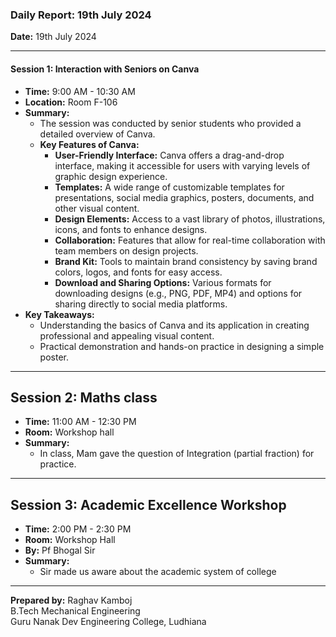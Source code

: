 ### Daily Report: 19th July 2024

**Date:** 19th July 2024

---

#### Session 1: Interaction with Seniors on Canva
- **Time:** 9:00 AM - 10:30 AM
- **Location:** Room F-106
- **Summary:**
  - The session was conducted by senior students who provided a detailed overview of Canva.
  - **Key Features of Canva:**
    - **User-Friendly Interface:** Canva offers a drag-and-drop interface, making it accessible for users with varying levels of graphic design experience.
    - **Templates:** A wide range of customizable templates for presentations, social media graphics, posters, documents, and other visual content.
    - **Design Elements:** Access to a vast library of photos, illustrations, icons, and fonts to enhance designs.
    - **Collaboration:** Features that allow for real-time collaboration with team members on design projects.
    - **Brand Kit:** Tools to maintain brand consistency by saving brand colors, logos, and fonts for easy access.
    - **Download and Sharing Options:** Various formats for downloading designs (e.g., PNG, PDF, MP4) and options for sharing directly to social media platforms.
- **Key Takeaways:**
  - Understanding the basics of Canva and its application in creating professional and appealing visual content.
  - Practical demonstration and hands-on practice in designing a simple poster.


---

## Session 2: Maths class
- **Time:** 11:00 AM - 12:30 PM
- **Room:** Workshop hall
- **Summary:**
  - In class, Mam gave the question of Integration (partial fraction) for practice.
---

## Session 3: Academic Excellence Workshop
- **Time:** 2:00 PM - 2:30 PM
- **Room:** Workshop Hall
- **By:** Pf Bhogal Sir
- **Summary:**
  -  Sir made us aware about the academic system of college

---

**Prepared by:**
Raghav Kamboj  
B.Tech Mechanical Engineering  
Guru Nanak Dev Engineering College, Ludhiana

